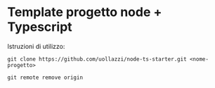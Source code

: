 # Template progetto node + Typescript

Istruzioni di utilizzo:

```
git clone https://github.com/uollazzi/node-ts-starter.git <nome-progetto>
```

```
git remote remove origin
```